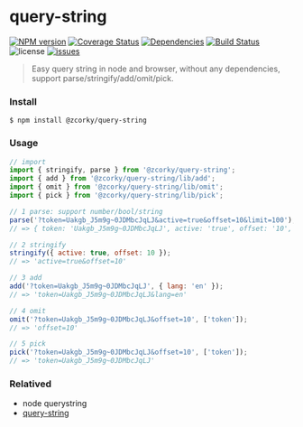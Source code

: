 # query-string

[![NPM version](https://img.shields.io/npm/v/@zcorky/query-string.svg?style=flat)](https://www.npmjs.com/package/@zcorky/query-string)
[![Coverage Status](https://img.shields.io/coveralls/zcorky/query-string.svg?style=flat)](https://coveralls.io/r/zcorky/query-string)
[![Dependencies](https://david-dm.org/@zcorky/query-string/status.svg)](https://david-dm.org/@zcorky/query-string)
[![Build Status](https://travis-ci.com/zcorky/query-string.svg?branch=master)](https://travis-ci.com/zcorky/query-string)
![license](https://img.shields.io/github/license/zcorky/query-string.svg)
[![issues](https://img.shields.io/github/issues/zcorky/query-string.svg)](https://github.com/zcorky/query-string/issues)

> Easy query string in node and browser, without any dependencies, support parse/stringify/add/omit/pick.

### Install

```
$ npm install @zcorky/query-string
```

### Usage

```javascript
// import
import { stringify, parse } from '@zcorky/query-string';
import { add } from '@zcorky/query-string/lib/add';
import { omit } from '@zcorky/query-string/lib/omit';
import { pick } from '@zcorky/query-string/lib/pick';

// 1 parse: support number/bool/string
parse('?token=Uakgb_J5m9g~0JDMbcJqLJ&active=true&offset=10&limit=100');
// => { token: 'Uakgb_J5m9g~0JDMbcJqLJ', active: 'true', offset: '10', limit: '100' }

// 2 stringify
stringify({ active: true, offset: 10 });
// => 'active=true&offset=10'

// 3 add
add('?token=Uakgb_J5m9g~0JDMbcJqLJ', { lang: 'en' });
// => 'token=Uakgb_J5m9g~0JDMbcJqLJ&lang=en'

// 4 omit
omit('?token=Uakgb_J5m9g~0JDMbcJqLJ&offset=10', ['token']);
// => 'offset=10'

// 5 pick
pick('?token=Uakgb_J5m9g~0JDMbcJqLJ&offset=10', ['token']);
// => 'token=Uakgb_J5m9g~0JDMbcJqLJ'
```

### Relatived
* node querystring
* [query-string](https://www.npmjs.com/package/query-string)
